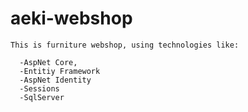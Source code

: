 # aeki-webshop

```
This is furniture webshop, using technologies like:

  -AspNet Core,
  -Entitiy Framework
  -AspNet Identity
  -Sessions
  -SqlServer
  ```
